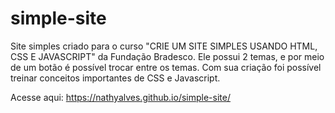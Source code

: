 # simple-site
Site simples criado para o curso "CRIE UM SITE SIMPLES USANDO HTML, CSS E JAVASCRIPT" da Fundação Bradesco. Ele possui 2 temas, e por meio de um botão é possível trocar entre os temas.
Com sua criação foi possível treinar conceitos importantes de CSS e Javascript.

Acesse aqui: https://nathyalves.github.io/simple-site/
